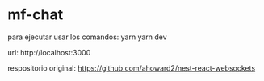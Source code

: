 # mf-chat

para ejecutar usar los comandos:
    yarn
    yarn dev

url: http://localhost:3000

respositorio original: https://github.com/ahoward2/nest-react-websockets